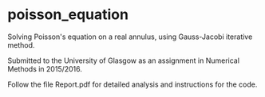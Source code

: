 # poisson_equation
Solving Poisson's equation on a real annulus, using Gauss-Jacobi iterative method.

Submitted to the University of Glasgow as an assignment in Numerical Methods in 2015/2016.

Follow the file Report.pdf for detailed analysis and instructions for the code.
